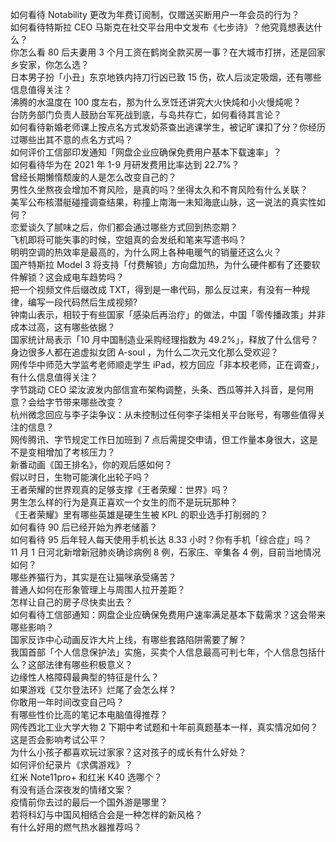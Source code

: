 如何看待 Notability 更改为年费订阅制，仅赠送买断用户一年会员的行为？  
如何看待特斯拉 CEO 马斯克在社交平台用中文发布《七步诗》？他究竟想表达什么？  
你怎么看 80 后夫妻用 3 个月工资在鹤岗全款买房一事？在大城市打拼，还是回家乡安家，你怎么选？  
日本男子扮「小丑」东京地铁内持刀行凶已致 15 伤，砍人后淡定吸烟，还有哪些信息值得关注？  
沸腾的水温度在 100 度左右，那为什么烹饪还讲究大火快炖和小火慢炖呢？  
台防务部门负责人鼓励台军死战到底，与岛共存亡，如何看待其言论？  
如何看待新婚老师课上按点名方式发奶茶查出逃课学生，被记旷课扣了分？你经历过哪些出其不意的点名方式吗？  
如何评价工信部印发通知「网盘企业应确保免费用户基本下载速率」？  
如何看待华为在 2021 年 1-9 月研发费用比率达到 22.7%？  
曾经长期懒惰颓废的人是怎么改变自己的？  
男性久坐熬夜会增加不育风险，是真的吗？坐得太久和不育风险有什么关联？  
美军公布核潜艇碰撞调查结果，称撞上南海一未知海底山脉，这一说法的真实性如何？  
恋爱谈久了腻味之后，你们都会通过哪些方式回到热恋期？  
飞机即将可能失事的时候，空姐真的会发纸和笔来写遗书吗？  
明明空调的热效率是最高的，为什么网上各种电暖气的销量还这么火？  
国产特斯拉 Model 3 将支持「付费解锁」方向盘加热，为什么硬件都有了还要软件解锁？这会成电车趋势吗？  
把一个视频文件后缀改成 TXT，得到是一串代码，那么反过来，有没有一种规律，编写一段代码然后生成视频?  
钟南山表示，相较于有些国家「感染后再治疗」的做法，中国「零传播政策」并非成本过高，这有哪些依据？  
国家统计局表示「10 月中国制造业采购经理指数为 49.2%」，释放了什么信号？  
身边很多人都在追虚拟女团 A-soul ，为什么二次元文化那么受欢迎？  
网传华中师范大学监考老师顺走学生 iPad，校方回应「非本校老师，正在调查」，有什么信息值得关注？  
字节跳动 CEO 梁汝波发内部信宣布架构调整，头条、西瓜等并入抖音，是何用意？会给字节带来哪些改变？  
杭州微念回应与李子柒争议：从未控制过任何李子柒相关平台账号，有哪些值得关注的信息？  
网传腾讯、字节规定工作日加班到 7 点后需提交申请，但工作量本身很大，这是不是变相增加了考核压力？  
新番动画《国王排名》，你的观后感如何？  
假以时日，生物可能演化出轮子吗？  
王者荣耀的世界观真的足够支撑《王者荣耀：世界》吗？  
男生怎么样的行为是真正喜欢一个女生的而不是玩玩那种？  
《王者荣耀》里有哪些英雄是硬生生被 KPL 的职业选手打削弱的？  
如何看待 90 后已经开始为养老储蓄？  
如何看待 95 后年轻人每天使用手机长达 8.33 小时？你有手机「综合症」吗？  
11 月 1 日河北新增新冠肺炎确诊病例 8 例，石家庄、辛集各 4 例，目前当地情况如何？  
哪些养猫行为，其实是在让猫咪承受痛苦？  
普通人如何在形象管理上与周围人拉开差距？  
怎样让自己的房子尽快卖出去？  
如何看待工信部通知：网盘企业应确保免费用户速率满足基本下载需求？这会带来哪些影响？  
国家反诈中心动画反诈大片上线，有哪些套路陷阱需要了解？  
我国首部「个人信息保护法」实施，买卖个人信息最高可判七年，个人信息包括什么？这部法律有哪些积极意义？  
边缘性人格障碍最典型的特征是什么？  
如果游戏《艾尔登法环》烂尾了会怎么样？  
你敢用一年时间改变自己吗？  
有哪些性价比高的笔记本电脑值得推荐？  
网传西北工业大学大物 2 下期中考试题和十年前真题基本一样，真实情况如何？这是否会影响考试公平？  
为什么小孩子都喜欢玩过家家？这对孩子的成长有什么好处？  
如何评价纪录片《求偶游戏》？  
红米 Note11pro+ 和红米 K40 选哪个？  
有没有适合深夜发的情绪文案？  
疫情前你去过的最后一个国外游是哪里？  
若将科幻与中国风相结合会是一种怎样的新风格？  
有什么好用的燃气热水器推荐吗？  
